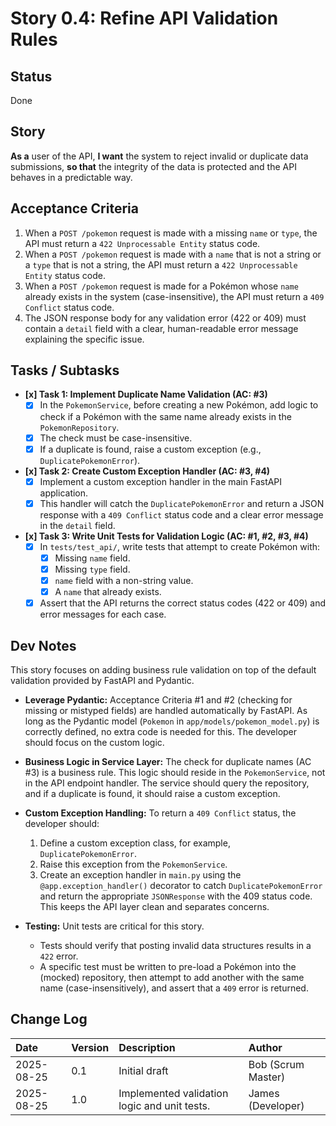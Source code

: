 # Story 0.4: Refine API Validation Rules

## Status
Done

## Story
**As a** user of the API,
**I want** the system to reject invalid or duplicate data submissions,
**so that** the integrity of the data is protected and the API behaves in a predictable way.

## Acceptance Criteria
1.  When a `POST /pokemon` request is made with a missing `name` or `type`, the API must return a `422 Unprocessable Entity` status code.
2.  When a `POST /pokemon` request is made with a `name` that is not a string or a `type` that is not a string, the API must return a `422 Unprocessable Entity` status code.
3.  When a `POST /pokemon` request is made for a Pokémon whose `name` already exists in the system (case-insensitive), the API must return a `409 Conflict` status code.
4.  The JSON response body for any validation error (422 or 409) must contain a `detail` field with a clear, human-readable error message explaining the specific issue.

## Tasks / Subtasks
*   **[x] Task 1: Implement Duplicate Name Validation (AC: #3)**
    *   [x] In the `PokemonService`, before creating a new Pokémon, add logic to check if a Pokémon with the same name already exists in the `PokemonRepository`.
    *   [x] The check must be case-insensitive.
    *   [x] If a duplicate is found, raise a custom exception (e.g., `DuplicatePokemonError`).

*   **[x] Task 2: Create Custom Exception Handler (AC: #3, #4)**
    *   [x] Implement a custom exception handler in the main FastAPI application.
    *   [x] This handler will catch the `DuplicatePokemonError` and return a JSON response with a `409 Conflict` status code and a clear error message in the `detail` field.

*   **[x] Task 3: Write Unit Tests for Validation Logic (AC: #1, #2, #3, #4)**
    *   [x] In `tests/test_api/`, write tests that attempt to create Pokémon with:
        *   [x] Missing `name` field.
        *   [x] Missing `type` field.
        *   [x] `name` field with a non-string value.
        *   [x] A `name` that already exists.
    *   [x] Assert that the API returns the correct status codes (422 or 409) and error messages for each case.

## Dev Notes
This story focuses on adding business rule validation on top of the default validation provided by FastAPI and Pydantic.

*   **Leverage Pydantic:** Acceptance Criteria #1 and #2 (checking for missing or mistyped fields) are handled automatically by FastAPI. As long as the Pydantic model (`Pokemon` in `app/models/pokemon_model.py`) is correctly defined, no extra code is needed for this. The developer should focus on the custom logic.

*   **Business Logic in Service Layer:** The check for duplicate names (AC #3) is a business rule. This logic should reside in the `PokemonService`, not in the API endpoint handler. The service should query the repository, and if a duplicate is found, it should raise a custom exception.

*   **Custom Exception Handling:** To return a `409 Conflict` status, the developer should:
    1.  Define a custom exception class, for example, `DuplicatePokemonError`.
    2.  Raise this exception from the `PokemonService`.
    3.  Create an exception handler in `main.py` using the `@app.exception_handler()` decorator to catch `DuplicatePokemonError` and return the appropriate `JSONResponse` with the 409 status code. This keeps the API layer clean and separates concerns.

*   **Testing:** Unit tests are critical for this story.
    *   Tests should verify that posting invalid data structures results in a `422` error.
    *   A specific test must be written to pre-load a Pokémon into the (mocked) repository, then attempt to add another with the same name (case-insensitively), and assert that a `409` error is returned.

## Change Log
| Date | Version | Description | Author |
| :--- | :--- | :--- | :--- |
| 2025-08-25 | 0.1 | Initial draft | Bob (Scrum Master) |
| 2025-08-25 | 1.0 | Implemented validation logic and unit tests. | James (Developer) |
